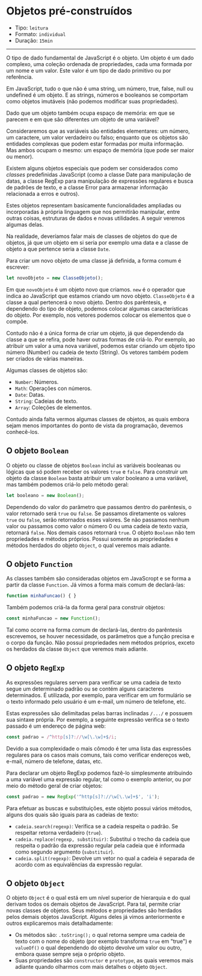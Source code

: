 # Objetos pré-construídos

* Tipo: `leitura`
* Formato: `individual`
* Duração: `15min`

***

O tipo de dado fundamental de JavaScript é o objeto. Um objeto é um dado complexo, uma coleção ordenada de propriedades, cada uma formada por um nome e um valor. Este valor é um tipo de dado primitivo ou por referência.

Em JavaScript, tudo o que não é uma string, um número, true, false, null ou undefined é um objeto. E as strings, números e booleanos se comportam como objetos imutáveis (não podemos modificar suas propriedades).

Dado que um objeto também ocupa espaço de memória: em que se parecem e em que são diferentes um objeto de uma variável?

Consideraremos que as variáveis são entidades elementares: um número, um caractere, um valor verdadeiro ou falso; enquanto que os objetos são entidades complexas que podem estar formadas por muita informação. Mas ambos ocupam o mesmo: um espaço de memória (que pode ser maior ou menor).

Existem alguns objetos especiais que podem ser considerados como _classes_ predefinidas JavaScript (como a classe Date para manipulação de datas, a classe RegExp para manipulação de expressões regulares e busca de padrões de texto, e a classe Error para armazenar informação relacionada a erros e outros).

Estes objetos representam basicamente funcionalidades ampliadas ou incorporadas à própria linguagem que nos permitirão manipular, entre outras coisas, estruturas de dados e novas utilidades. A seguir veremos algumas delas.

Na realidade, deveríamos falar mais de classes de objetos do que de objetos, já que um objeto em si seria por exemplo uma data e a classe de objeto a que pertence seria a classe `Date`.

Para criar um novo objeto de uma classe já definida, a forma comum é escrever:

```js
let novoObjeto = new ClasseObjeto();
```

Em que `novoObjeto` é um objeto novo que criamos. `new` é o operador que indica ao JavaScript que estamos criando um novo objeto. `ClasseObjeto` é a classe a qual pertencerá o novo objeto. Dentro dos parêntesis, e dependendo do tipo de objeto, podemos colocar algumas características do objeto. Por exemplo, nos vetores podemos colocar os elementos que o compõe.

Contudo não é a única forma de criar um objeto, já que dependendo da classe a que se refira, pode haver outras formas de criá-lo. Por exemplo, ao atribuir um valor a uma nova variável, podemos estar criando um objeto tipo número (Number) ou cadeia de texto (String). Os vetores também podem ser criados de várias maneiras.

Algumas classes de objetos são:

* `Number`: Números.
* `Math`: Operações con números.
* `Date`: Datas.
* `String`: Cadeias de texto.
* `Array`: Coleções de elementos.

Contudo ainda falta vermos algumas classes de objetos, as quais embora sejam menos importantes do ponto de vista da programação, devemos conhecê-los.

## O objeto `Boolean`

O objeto ou classe de objetos `Boolean` inclui as variáveis booleanas ou lógicas que só podem receber os valores `true` e `false`. Para construir um objeto da classe `Boolean` basta atribuir um valor booleano a uma variável, mas também podemos criá-lo pelo método geral:

```js
let booleano = new Boolean();
```
Dependendo do valor do parâmetro que passamos dentro do parêntesis, o valor retornado será `true` ou `false`. Se passamos diretamente os valores `true` ou `false`, serão retornados esses valores. Se não passamos nenhum valor ou passamos como valor o número 0 ou uma cadeia de texto vazia, retornará `false`. Nos demais casos retornará `true`. O objeto `Boolean` não tem propriedades e métodos próprios. Possui somente as propriedades e métodos herdados do objeto `Object`, o qual veremos mais adiante.

## O objeto `Function`

As classes também são consideradas objetos em JavaScropt e se forma a partir da classe `Function`. Já vimos a forma mais comum de declará-las:

```js
function minhaFuncao() { }
```

Também podemos criá-la da forma geral para construir objetos:

```js
const minhaFuncao = new Function();
```

Tal como ocorre na forma comum de declará-las, dentro do parêntesis escrevemos, se houver necessidade, os parâmetros que a função precisa e o corpo da função. Não possui propriedades nem métodos próprios, exceto os herdados da classe `Object` que veremos mais adiante.

## O objeto `RegExp`

As expressões regulares servem para verificar se uma cadeia de texto segue um determinado padrão ou se contém alguns caracteres determinados. É utilizada, por exemplo, para verificar em um formulário se o texto informado pelo usuário é um e-mail, um número de telefone, etc.

Estas expressões são delimitadas pelas barras inclinadas `/.../` e possuem sua sintaxe própria. Por exemplo, a seguinte expressão verifica se o texto passado é um endereço de página web:
```js
const padrao = /^http[s]?://\w[\.\w]+$/i;
```

Devido a sua complexidade o mais cômodo é ter uma lista das expressões regulares para os casos mais comuns, tais como verificar endereços web, e-mail, número de telefone, datas, etc.

Para declarar um objeto RegExp podemos fazê-lo simplesmente atribuindo a uma variável uma expressão regular, tal como o exemplo anterior, ou por meio do método geral de criar objetos:

```js
const padrao = new RegExp('^http[s]?://\w[\.\w]+$', 'i');
```

Para efetuar as buscas e substituições, este objeto possui vários métodos, alguns dos quais são iguais para as cadeias de texto:

* `cadeia.search(regexp)`: Verifica se a cadeia respeita o padrão. Se respeitar retorna verdadeiro (`true`).
* `cadeia.replace(regexp, substituir)`: Substitui o trecho da cadeia que respeita o padrão da expressão regular pela cadeia que é informada como segundo argumento (`substituir`).
* `cadeia.split(regexp)`: Devolve um vetor no qual a cadeia é separada de acordo com as equivalências da expressão regular.

## O objeto `Object`

O objeto `Object` é o qual está em um nível superior de hierarquia e do qual derivam todos os demais objetos de JavaScript. Para tal, permite criar novas classes de objetos. Seus métodos e propriedades são herdados pelos demais objetos JavaScript. Alguns deles já vimos anteriormente e outros explicaremos mais detalhadamente:

* Os métodos são: `.toString();` o qual retorna sempre uma cadeia de texto com o nome do objeto (por exemplo transforma `true` em "true")  e `valueOf()` o qual dependendo do objeto devolve um valor ou outro, embora quase sempre seja o próprio objeto.
* Suas propriedades são `constructor` e `prototype`, as quais veremos mais adiante quando olharmos com mais detalhes o objeto `Object`.
